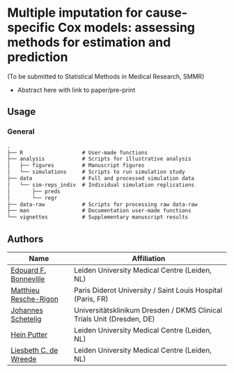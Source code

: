 # Multiple imputation for cause-specific Cox models: assessing methods for estimation and prediction

(To be submitted to Statistical Methods in Medical Research, SMMR)

- Abstract here with link to paper/pre-print


## Usage 

### General

```markdown
.
├── R					# User-made functions
├── analysis			# Scripts for illustrative analysis
│   ├── figures			# Manuscript figures
│   └── simulations		# Scripts to run simulation study
├── data				# Full and processed simulation data
│   └── sim-reps_indiv	# Individual simulation replications
│       ├── preds
│       └── regr
├── data-raw			# Scripts for processing raw data-raw
├── man					# Documentation user-made functions
└── vignettes			# Supplementary manuscript results
```



## Authors

| Name                                                         | Affiliation                                                  |
| ------------------------------------------------------------ | ------------------------------------------------------------ |
| [Edouard F. Bonneville](https://www.lumc.nl/org/bds/medewerkers/1968807?setlanguage=English&setcountry=en) | Leiden University Medical Centre (Leiden, NL)                |
| [Matthieu Resche-Rigon](https://www.researchgate.net/scientific-contributions/Matthieu-Resche-Rigon-56101026) | Paris Diderot University / Saint Louis Hospital (Paris, FR)  |
| [Johannes Schetelig](https://www.researchgate.net/scientific-contributions/Johannes-Schetelig-38769437) | Universitätsklinikum Dresden / DKMS Clinical Trials Unit (Dresden, DE) |
| [Hein Putter](https://www.lumc.nl/org/bds/medewerkers/hputter?setlanguage=English&setcountry=en) | Leiden University Medical Centre (Leiden, NL)                |
| [Liesbeth C. de Wreede](https://www.lumc.nl/org/bds/medewerkers/lcdewreede?setlanguage=English&setcountry=en) | Leiden University Medical Centre (Leiden, NL)                |


